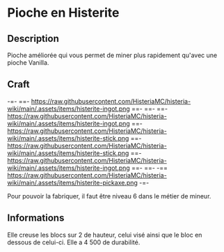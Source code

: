 # Pioche en Histerite 

## Description
Pioche améliorée qui vous permet de miner plus rapidement qu'avec une pioche Vanilla.

## Craft
-=-
 ==- https://raw.githubusercontent.com/HisteriaMC/histeria-wiki/main/.assets/items/histerite-ingot.png
 ==- 
 ==- 
 ==- https://raw.githubusercontent.com/HisteriaMC/histeria-wiki/main/.assets/items/histerite-ingot.png
 ==- https://raw.githubusercontent.com/HisteriaMC/histeria-wiki/main/.assets/items/histerite-stick.png
 ==- https://raw.githubusercontent.com/HisteriaMC/histeria-wiki/main/.assets/items/histerite-stick.png
 ==- https://raw.githubusercontent.com/HisteriaMC/histeria-wiki/main/.assets/items/histerite-ingot.png
 ==- 
 ==- 
 -== https://raw.githubusercontent.com/HisteriaMC/histeria-wiki/main/.assets/items/histerite-pickaxe.png
-=-

Pour pouvoir la fabriquer, il faut être niveau 6 dans le métier de mineur.

## Informations
Elle creuse les blocs sur 2 de hauteur, celui visé ainsi que le bloc en dessous de celui-ci.
Elle a 4 500 de durabilité.